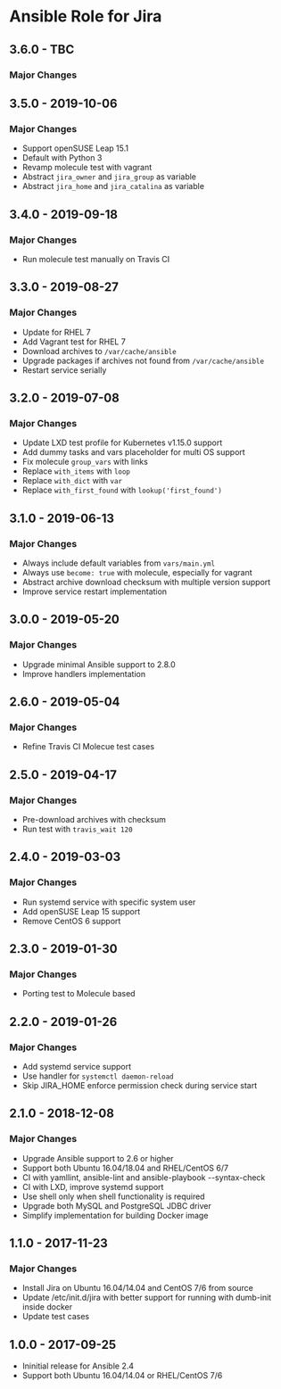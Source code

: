 # Ansible Role for Jira

## 3.6.0 - TBC

### Major Changes

## 3.5.0 - 2019-10-06

### Major Changes

  - Support openSUSE Leap 15.1
  - Default with Python 3
  - Revamp molecule test with vagrant
  - Abstract `jira_owner` and `jira_group` as variable
  - Abstract `jira_home` and `jira_catalina` as variable

## 3.4.0 - 2019-09-18

### Major Changes

  - Run molecule test manually on Travis CI

## 3.3.0 - 2019-08-27

### Major Changes

  - Update for RHEL 7
  - Add Vagrant test for RHEL 7
  - Download archives to `/var/cache/ansible`
  - Upgrade packages if archives not found from `/var/cache/ansible`
  - Restart service serially

## 3.2.0 - 2019-07-08

### Major Changes

  - Update LXD test profile for Kubernetes v1.15.0 support
  - Add dummy tasks and vars placeholder for multi OS support
  - Fix molecule `group_vars` with links
  - Replace `with_items` with `loop`
  - Replace `with_dict` with `var`
  - Replace `with_first_found` with `lookup('first_found')`

## 3.1.0 - 2019-06-13

### Major Changes

  - Always include default variables from `vars/main.yml`
  - Always use `become: true` with molecule, especially for vagrant
  - Abstract archive download checksum with multiple version support
  - Improve service restart implementation

## 3.0.0 - 2019-05-20

### Major Changes

  - Upgrade minimal Ansible support to 2.8.0
  - Improve handlers implementation

## 2.6.0 - 2019-05-04

### Major Changes

  - Refine Travis CI Molecue test cases

## 2.5.0 - 2019-04-17

### Major Changes

  - Pre-download archives with checksum
  - Run test with `travis_wait 120`

## 2.4.0 - 2019-03-03

### Major Changes

  - Run systemd service with specific system user
  - Add openSUSE Leap 15 support
  - Remove CentOS 6 support

## 2.3.0 - 2019-01-30

### Major Changes

  - Porting test to Molecule based

## 2.2.0 - 2019-01-26

### Major Changes

  - Add systemd service support
  - Use handler for `systemctl daemon-reload`
  - Skip JIRA\_HOME enforce permission check during service start

## 2.1.0 - 2018-12-08

### Major Changes

  - Upgrade Ansible support to 2.6 or higher
  - Support both Ubuntu 16.04/18.04 and RHEL/CentOS 6/7
  - CI with yamllint, ansible-lint and ansible-playbook --syntax-check
  - CI with LXD, improve systemd support
  - Use shell only when shell functionality is required
  - Upgrade both MySQL and PostgreSQL JDBC driver
  - Simplify implementation for building Docker image

## 1.1.0 - 2017-11-23

### Major Changes

  - Install Jira on Ubuntu 16.04/14.04 and CentOS 7/6 from source
  - Update /etc/init.d/jira with better support for running with dumb-init inside docker
  - Update test cases

## 1.0.0 - 2017-09-25

  - Ininitial release for Ansible 2.4
  - Support both Ubuntu 16.04/14.04 or RHEL/CentOS 7/6
